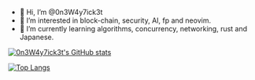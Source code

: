 - 👋 Hi, I’m @0n3W4y7ick3t
- 👀 I’m interested in block-chain, security, AI, fp and neovim.
- 🌱 I’m currently learning algorithms, concurrency, networking, rust and Japanese.

[![0n3W4y7ick3t's GitHub stats](https://github-readme-stats.vercel.app/api?username=0n3W4y7ick3t&show_icons=true&theme=algolia&hide_title=false)
](https://github.com/anuraghazra/github-readme-stats)

[![Top Langs](https://github-readme-stats.vercel.app/api/top-langs/?username=0n3W4y7ick3t&layout=compact&langs_count=15)](https://github.com/anuraghazra/github-readme-stats)
